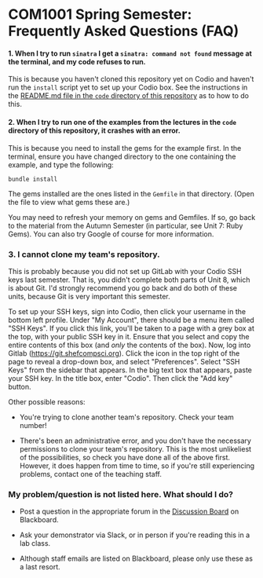 # COM1001 Spring Semester: Frequently Asked Questions (FAQ)

#### 1. When I try to run `sinatra` I get a `sinatra: command not found` message at the terminal, and my code refuses to run.

This is because you haven't cloned this repository yet on Codio and haven't run
the `install` script yet to set up your Codio box. See the instructions in the
[README.md file in the `code` directory of this repository](code/) as to how to
do this.

#### 2. When I try to run one of the examples from the lectures in the `code` directory of this repository, it crashes with an error.

This is because you need to install the gems for the example first. In the
terminal, ensure you have changed directory to the one containing the example,
and type the following:

```
bundle install
```

The gems installed are the ones listed in the `Gemfile` in that directory. (Open
the file to view what gems these are.)

You may need to refresh your memory on gems and Gemfiles. If so, go back to the
material from the Autumn Semester (in particular, see Unit 7: Ruby Gems). You
can also try Google of course for more information.

### 3. I cannot clone my team's repository.

This is probably because you did not set up GitLab with your Codio SSH keys last
semester. That is, you didn't complete both parts of Unit 8, which is about Git.
I'd strongly recommend you go back and do both of these units, because Git is
very important this semester.

To set up your SSH keys, sign into Codio, then click your username in the bottom
left profile. Under "My Account", there should be a menu item called "SSH Keys".
If you click this link, you'll be taken to a page with a grey box at the top,
with your public SSH key in it. Ensure that you select and copy the entire
contents of this box (and *only* the contents of the box). Now, log into Gitlab
(https://git.shefcompsci.org). Click the icon in the top right of the page to
reveal a drop-down box, and select "Preferences". Select "SSH Keys" from the
sidebar that appears. In the big text box that appears, paste your SSH key. In
the title box, enter "Codio". Then click the "Add key" button.

Other possible reasons:

* You're trying to clone another team's repository. Check your team number!

* There's been an administrative error, and you don't have the necessary
  permissions to clone your team's repository. This is the most unlikeliest of
  the possibilities, so check you have done all of the above first. However, it
  does happen from time to time, so if you're still experiencing problems,
  contact one of the teaching staff.


### My problem/question is not listed here. What should I do?

* Post a question in the appropriate forum in the [Discussion
  Board](https://vle.shef.ac.uk/webapps/discussionboard/do/conference?toggle_mode=read&action=list_forums&course_id=_96428_1&nav=discussion_board_entry&mode=view)
  on Blackboard.

* Ask your demonstrator via Slack, or in person if you're reading this in a lab
  class. 

* Although staff emails are listed on Blackboard, please only use these as a
last resort. 
